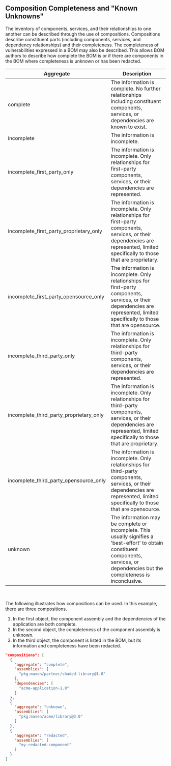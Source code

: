 ## Composition Completeness and "Known Unknowns"
The inventory of components, services, and their relationships to one another can be described through the use of
compositions. Compositions describe constituent parts (including components, services, and dependency relationships) and
their completeness. The completeness of vulnerabilities expressed in a BOM may also be described. This allows BOM authors
to describe how complete the BOM is or if there are components in the BOM where completeness is unknown or has been 
redacted.

| Aggregate                               | Description                                                                                                                                                                             |
|-----------------------------------------|-----------------------------------------------------------------------------------------------------------------------------------------------------------------------------------------|
| complete                                | The information is complete. No further relationships including constituent components, services, or dependencies are known to exist.                                                   |
| incomplete                              | The information is incomplete.                                                                                                                                                          |
| incomplete_first_party_only             | The information is incomplete. Only relationships for first-party components, services, or their dependencies are represented.                                                          |
| incomplete_first_party_proprietary_only | The information is incomplete. Only relationships for first-party components, services, or their dependencies are represented, limited specifically to those that are proprietary.      |
| incomplete_first_party_opensource_only  | The information is incomplete. Only relationships for first-party components, services, or their dependencies are represented, limited specifically to those that are opensource.       |
| incomplete_third_party_only             | The information is incomplete. Only relationships for third-party components, services, or their dependencies are represented.                                                          |
| incomplete_third_party_proprietary_only | The information is incomplete. Only relationships for third-party components, services, or their dependencies are represented, limited specifically to those that are proprietary.      |
| incomplete_third_party_opensource_only  | The information is incomplete. Only relationships for third-party components, services, or their dependencies are represented, limited specifically to those that are opensource.       |
| unknown                                 | The information may be complete or incomplete. This usually signifies a 'best-effort' to obtain constituent components, services, or dependencies but the completeness is inconclusive. |

<div style="page-break-after: always; visibility: hidden">
\newpage
</div>

The following illustrates how compositions can be used. In this example, there are three compositions.
1. In the first object, the component assembly and the dependencies of the application are both complete.
2. In the second object, the completeness of the component assembly is unknown.
3. In the third object, the component is listed in the BOM, but its information and completeness have been redacted.

```json
"compositions": [
  {
    "aggregate": "complete",
    "assemblies": [
      "pkg:maven/partner/shaded-library@1.0"
    ],
    "dependencies": [
      "acme-application-1.0"
    ]
  },
  {
    "aggregate": "unknown",
    "assemblies": [
      "pkg:maven/acme/library@3.0"
    ]
  },
  {
    "aggregate": "redacted",
    "assemblies": [
      "my-redacted-component"
    ]
  }
]
```

<div style="page-break-after: always; visibility: hidden">
\newpage
</div>
